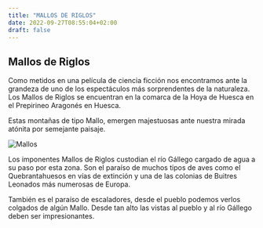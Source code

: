 ```yaml
---
title: "MALLOS DE RIGLOS"
date: 2022-09-27T08:55:04+02:00
draft: false
---
```


## Mallos de Riglos

Como metidos en una película de ciencia ficción nos encontramos ante la grandeza de uno de los espectáculos más sorprendentes de la naturaleza. Los Mallos de Riglos se encuentran en la comarca de la Hoya de Huesca en el Prepirineo Aragonés en Huesca.

Estas montañas de tipo Mallo, emergen majestuosas ante nuestra mirada atónita por semejante paisaje.

![Mallos](https://imagenes.elpais.com/resizer/e8YP36EhUGrpVdc3oPz-5HzfxlU=/1960x1470/cloudfront-eu-central-1.images.arcpublishing.com/prisa/HQ76YVZXJNJCO6VTNU2Z5LOQUY.jpg)

Los imponentes Mallos de Riglos custodian el río Gállego cargado de agua a su paso por esta zona. Son el paraíso de muchos tipos de aves como el Quebrantahuesos en vías de extinción y una de las colonias de Buitres Leonados más numerosas de Europa.

También es el paraíso de escaladores, desde el pueblo podemos verlos colgados de algún Mallo. Desde tan alto las vistas al pueblo y al río Gállego deben ser impresionantes.